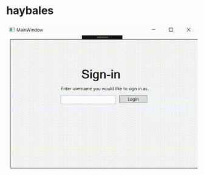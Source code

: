 # haybales

![grab-landing-page](https://github.com/goksukah/haybales/blob/45516600229dbd19463eeb906b532faed7e0ac6c/Farmvillage%20App%20Preview.gif)
